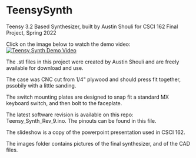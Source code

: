 # TeensySynth
Teensy 3.2 Based Synthesizer, built by Austin Shouli for CSCI 162 Final Project, Spring 2022


Click on the image below to watch the demo video: 
[![Teensy Synth Demo Video](https://img.youtube.com/vi/Cy7KpSJDnLg/maxresdefault.jpg)](https://youtu.be/Cy7KpSJDnLg "Teensy Synth Demo Video")


The .stl files in this project were created by Austin Shouli and are freely available for download and use. 

The case was CNC cut from 1/4" plywood and should press fit together, pssobily with a little sanding. 

The switch mounting plates are designed to snap fit a standard MX keyboard switch, and then bolt to the faceplate. 

The latest software revision is available on this repo: Teensy_Synth_Rev_9.ino. The pinouts can be found in this file. 

The slideshow is a copy of the powerpoint presentation used in CSCI 162. 

The images folder contains pictures of the final synthesizer, and of the CAD files.
